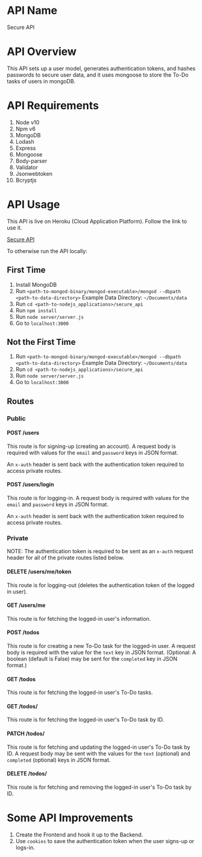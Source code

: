# API Name

Secure API

# API Overview

This API sets up a user model, generates authentication tokens, and hashes passwords to secure user data, and it uses mongoose to store the To-Do tasks of users in mongoDB.

# API Requirements

1. Node v10
2. Npm v6
3. MongoDB
4. Lodash
5. Express
6. Mongoose
7. Body-parser
8. Validator
9. Jsonwebtoken
10. Bcryptjs

# API Usage

This API is live on Heroku (Cloud Application Platform). Follow the link to use it.

[Secure API](https://aqueous-dusk-71769.herokuapp.com/)

To otherwise run the API locally:

## First Time

1. Install MongoDB
2. Run `<path-to-mongod-binary/mongod-executable>/mongod --dbpath <path-to-data-directory>`
Example Data Directory: `~/Documents/data`
3. Run `cd <path-to-nodejs_applications>/secure_api`
4. Run `npm install`
5. Run `node server/server.js`
6. Go to `localhost:3000`

## Not the First Time

1. Run `<path-to-mongod-binary/mongod-executable>/mongod --dbpath <path-to-data-directory>`
Example Data Directory: `~/Documents/data`
2. Run `cd <path-to-nodejs_applications>/secure_api`
3. Run `node server/server.js`
4. Go to `localhost:3000`

## Routes

### Public

#### POST /users

This route is for signing-up (creating an account). A request body is required with values for the `email` and `password` keys in JSON format.

An `x-auth` header is sent back with the authentication token required to access private routes.

#### POST /users/login

This route is for logging-in. A request body is required with values for the `email` and `password` keys in JSON format.

An `x-auth` header is sent back with the authentication token required to access private routes.

### Private

NOTE: The authentication token is required to be sent as an `x-auth` request header for all of the private routes listed below.

#### DELETE /users/me/token

This route is for logging-out (deletes the authentication token of the logged in user).

#### GET /users/me

This route is for fetching the logged-in user's information.

#### POST /todos

This route is for creating a new To-Do task for the logged-in user. A request body is required with the value for the `text` key in JSON format. (Optional: A boolean (default is False) may be sent for the `completed` key in JSON format.)

#### GET /todos

This route is for fetching the logged-in user's To-Do tasks.

#### GET /todos/<id>

This route is for fetching the logged-in user's To-Do task by ID.

#### PATCH /todos/<id>

This route is for fetching and updating the logged-in user's To-Do task by ID. A request body may be sent with the values for the `text` (optional) and `completed` (optional) keys in JSON format.

#### DELETE /todos/<id>

This route is for fetching and removing the logged-in user's To-Do task by ID.

# Some API Improvements

1. Create the Frontend and hook it up to the Backend.
2. Use `cookies` to save the authentication token when the user signs-up or logs-in.
